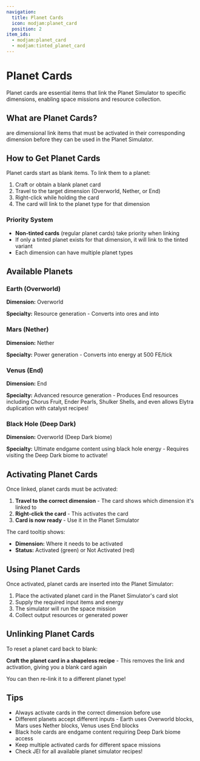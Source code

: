 ```yaml
---
navigation:
  title: Planet Cards
  icon: modjam:planet_card
  position: 2
item_ids:
  - modjam:planet_card
  - modjam:tinted_planet_card
---
```


# Planet Cards

Planet cards are essential items that link the Planet Simulator to specific dimensions, enabling space missions and resource collection.

## What are Planet Cards?

<ItemLink id="modjam:planet_card" /> are dimensional link items that must be activated in their corresponding dimension before they can be used in the Planet Simulator.

## How to Get Planet Cards

Planet cards start as blank items. To link them to a planet:

1. Craft or obtain a blank planet card
2. Travel to the target dimension (Overworld, Nether, or End)
3. Right-click while holding the card
4. The card will link to the planet type for that dimension

### Priority System

- **Non-tinted cards** (regular planet cards) take priority when linking
- If only a tinted planet exists for that dimension, it will link to the tinted variant
- Each dimension can have multiple planet types

## Available Planets

### Earth (Overworld)

<ItemImage id="modjam:planet_card" components="modjam:planet={planet_type:{texture:'minecraft:item/planet_card/planets/overworld',dimension:'minecraft:overworld'},activated:true}" />

**Dimension:** Overworld

**Specialty:** Resource generation - Converts <ItemLink id="minecraft:stone" /> into ores and <ItemLink id="minecraft:coal" /> into <ItemLink id="minecraft:diamond" />

### Mars (Nether)

<ItemImage id="modjam:planet_card" components="modjam:planet={planet_type:{texture:'minecraft:item/planet_card/planets/the_nether',dimension:'minecraft:the_nether'},activated:true}" />

**Dimension:** Nether  

**Specialty:** Power generation - Converts <ItemLink id="minecraft:redstone" /> into energy at 500 FE/tick

### Venus (End)

**Dimension:** End

**Specialty:** Advanced resource generation - Produces End resources including Chorus Fruit, Ender Pearls, Shulker Shells, and even allows Elytra duplication with catalyst recipes!

### Black Hole (Deep Dark)

**Dimension:** Overworld (Deep Dark biome)

**Specialty:** Ultimate endgame content using black hole energy - Requires visiting the Deep Dark biome to activate!

## Activating Planet Cards

Once linked, planet cards must be activated:

1. **Travel to the correct dimension** - The card shows which dimension it's linked to
2. **Right-click the card** - This activates the card
3. **Card is now ready** - Use it in the Planet Simulator

The card tooltip shows:
- **Dimension:** Where it needs to be activated
- **Status:** Activated (green) or Not Activated (red)

## Using Planet Cards

Once activated, planet cards are inserted into the Planet Simulator:

1. Place the activated planet card in the Planet Simulator's card slot
2. Supply the required input items and energy
3. The simulator will run the space mission
4. Collect output resources or generated power

## Unlinking Planet Cards

To reset a planet card back to blank:

**Craft the planet card in a shapeless recipe** - This removes the link and activation, giving you a blank card again

<Recipe id="modjam:unlink_planet_card" />

You can then re-link it to a different planet type!

## Tips

- Always activate cards in the correct dimension before use
- Different planets accept different inputs - Earth uses Overworld blocks, Mars uses Nether blocks, Venus uses End blocks
- Black hole cards are endgame content requiring Deep Dark biome access
- Keep multiple activated cards for different space missions
- Check JEI for all available planet simulator recipes!
